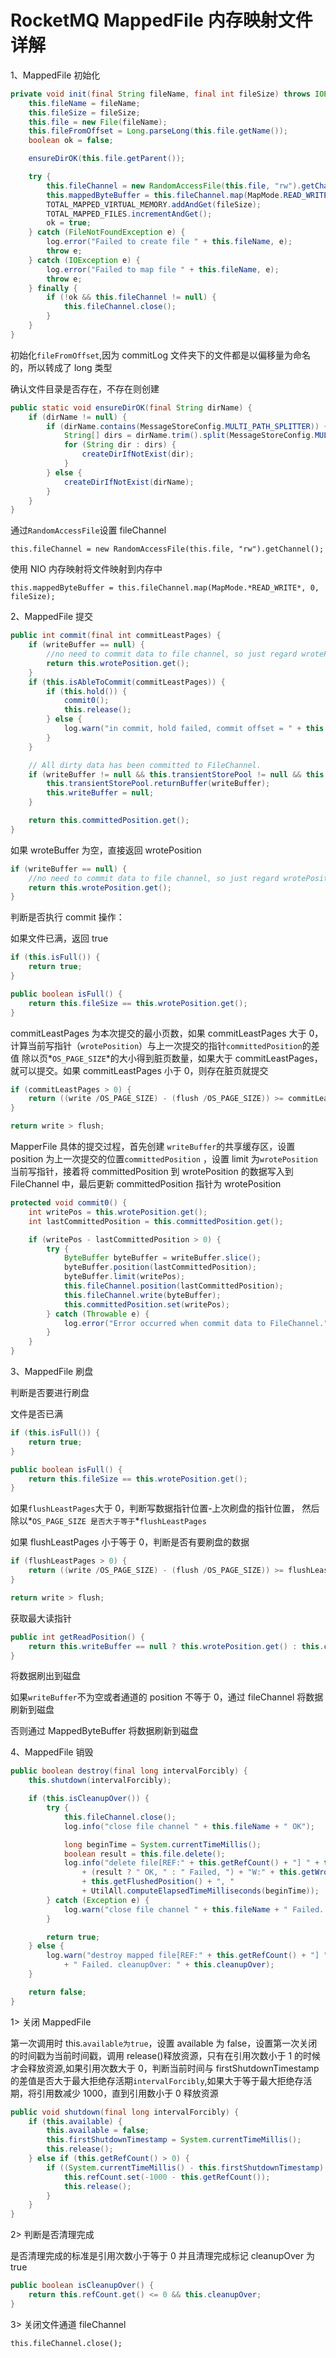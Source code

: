 # RocketMQ MappedFile 内存映射文件详解

1、MappedFile 初始化

```java
private void init(final String fileName, final int fileSize) throws IOException {
    this.fileName = fileName;
    this.fileSize = fileSize;
    this.file = new File(fileName);
    this.fileFromOffset = Long.parseLong(this.file.getName());
    boolean ok = false;

    ensureDirOK(this.file.getParent());

    try {
        this.fileChannel = new RandomAccessFile(this.file, "rw").getChannel();
        this.mappedByteBuffer = this.fileChannel.map(MapMode.READ_WRITE, 0, fileSize);
        TOTAL_MAPPED_VIRTUAL_MEMORY.addAndGet(fileSize);
        TOTAL_MAPPED_FILES.incrementAndGet();
        ok = true;
    } catch (FileNotFoundException e) {
        log.error("Failed to create file " + this.fileName, e);
        throw e;
    } catch (IOException e) {
        log.error("Failed to map file " + this.fileName, e);
        throw e;
    } finally {
        if (!ok && this.fileChannel != null) {
            this.fileChannel.close();
        }
    }
}
```

初始化`fileFromOffset`,因为 commitLog 文件夹下的文件都是以偏移量为命名的，所以转成了 long 类型

确认文件目录是否存在，不存在则创建

```java
public static void ensureDirOK(final String dirName) {
    if (dirName != null) {
        if (dirName.contains(MessageStoreConfig.MULTI_PATH_SPLITTER)) {
            String[] dirs = dirName.trim().split(MessageStoreConfig.MULTI_PATH_SPLITTER);
            for (String dir : dirs) {
                createDirIfNotExist(dir);
            }
        } else {
            createDirIfNotExist(dirName);
        }
    }
}
```

通过`RandomAccessFile`设置 fileChannel

`this.fileChannel = new RandomAccessFile(this.file, "rw").getChannel();`

使用 NIO 内存映射将文件映射到内存中

`this.mappedByteBuffer = this.fileChannel.map(MapMode.*READ_WRITE*, 0, fileSize);`

2、MappedFile 提交

```java
public int commit(final int commitLeastPages) {
    if (writeBuffer == null) {
        //no need to commit data to file channel, so just regard wrotePosition as committedPosition.
        return this.wrotePosition.get();
    }
    if (this.isAbleToCommit(commitLeastPages)) {
        if (this.hold()) {
            commit0();
            this.release();
        } else {
            log.warn("in commit, hold failed, commit offset = " + this.committedPosition.get());
        }
    }

    // All dirty data has been committed to FileChannel.
    if (writeBuffer != null && this.transientStorePool != null && this.fileSize == this.committedPosition.get()) {
        this.transientStorePool.returnBuffer(writeBuffer);
        this.writeBuffer = null;
    }

    return this.committedPosition.get();
}
```

如果 wroteBuffer 为空，直接返回 wrotePosition

```java
if (writeBuffer == null) {
    //no need to commit data to file channel, so just regard wrotePosition as committedPosition.
    return this.wrotePosition.get();
}
```

判断是否执行 commit 操作：

如果文件已满，返回 true

```java
if (this.isFull()) {
    return true;
}
```

```java
public boolean isFull() {
    return this.fileSize == this.wrotePosition.get();
}
```

commitLeastPages 为本次提交的最小页数，如果 commitLeastPages 大于 0，计算当前写指针（`wrotePosition`）与上一次提交的指针`committedPosition`的差值 除以页*`OS_PAGE_SIZE`*的大小得到脏页数量，如果大于 commitLeastPages，就可以提交。如果 commitLeastPages 小于 0，则存在脏页就提交

```java
if (commitLeastPages > 0) {
    return ((write /OS_PAGE_SIZE) - (flush /OS_PAGE_SIZE)) >= commitLeastPages;
}

return write > flush;
```

MapperFile 具体的提交过程，首先创建 `writeBuffer`的共享缓存区，设置 position 为上一次提交的位置`committedPosition` ，设置 limit 为`wrotePosition`当前写指针，接着将 committedPosition 到 wrotePosition 的数据写入到 FileChannel 中，最后更新 committedPosition 指针为 wrotePosition

```java
protected void commit0() {
    int writePos = this.wrotePosition.get();
    int lastCommittedPosition = this.committedPosition.get();

    if (writePos - lastCommittedPosition > 0) {
        try {
            ByteBuffer byteBuffer = writeBuffer.slice();
            byteBuffer.position(lastCommittedPosition);
            byteBuffer.limit(writePos);
            this.fileChannel.position(lastCommittedPosition);
            this.fileChannel.write(byteBuffer);
            this.committedPosition.set(writePos);
        } catch (Throwable e) {
            log.error("Error occurred when commit data to FileChannel.", e);
        }
    }
}
```

3、MappedFile 刷盘

判断是否要进行刷盘

文件是否已满

```java
if (this.isFull()) {
    return true;
}
```

```java
public boolean isFull() {
    return this.fileSize == this.wrotePosition.get();
}
```

如果`flushLeastPages`大于 0，判断写数据指针位置-上次刷盘的指针位置， 然后除以*`OS_PAGE_SIZE 是否大于等于`*`flushLeastPages`

如果 flushLeastPages 小于等于 0，判断是否有要刷盘的数据

```java
if (flushLeastPages > 0) {
    return ((write /OS_PAGE_SIZE) - (flush /OS_PAGE_SIZE)) >= flushLeastPages;
}

return write > flush;
```

获取最大读指针

```java
public int getReadPosition() {
    return this.writeBuffer == null ? this.wrotePosition.get() : this.committedPosition.get();
}
```

将数据刷出到磁盘

如果`writeBuffer`不为空或者通道的 position 不等于 0，通过 fileChannel 将数据刷新到磁盘

否则通过 MappedByteBuffer 将数据刷新到磁盘

4、MappedFile 销毁

```java
public boolean destroy(final long intervalForcibly) {
    this.shutdown(intervalForcibly);

    if (this.isCleanupOver()) {
        try {
            this.fileChannel.close();
            log.info("close file channel " + this.fileName + " OK");

            long beginTime = System.currentTimeMillis();
            boolean result = this.file.delete();
            log.info("delete file[REF:" + this.getRefCount() + "] " + this.fileName
                + (result ? " OK, " : " Failed, ") + "W:" + this.getWrotePosition() + " M:"
                + this.getFlushedPosition() + ", "
                + UtilAll.computeElapsedTimeMilliseconds(beginTime));
        } catch (Exception e) {
            log.warn("close file channel " + this.fileName + " Failed. ", e);
        }

        return true;
    } else {
        log.warn("destroy mapped file[REF:" + this.getRefCount() + "] " + this.fileName
            + " Failed. cleanupOver: " + this.cleanupOver);
    }

    return false;
}
```

1> 关闭 MappedFile

第一次调用时 this.`available为true`，设置 available 为 false，设置第一次关闭的时间戳为当前时间戳，调用 release()释放资源，只有在引用次数小于 1 的时候才会释放资源,如果引用次数大于 0，判断当前时间与 firstShutdownTimestamp 的差值是否大于最大拒绝存活期`intervalForcibly`,如果大于等于最大拒绝存活期，将引用数减少 1000，直到引用数小于 0 释放资源

```java
public void shutdown(final long intervalForcibly) {
    if (this.available) {
        this.available = false;
        this.firstShutdownTimestamp = System.currentTimeMillis();
        this.release();
    } else if (this.getRefCount() > 0) {
        if ((System.currentTimeMillis() - this.firstShutdownTimestamp) >= intervalForcibly) {
            this.refCount.set(-1000 - this.getRefCount());
            this.release();
        }
    }
}
```

2> 判断是否清理完成

是否清理完成的标准是引用次数小于等于 0 并且清理完成标记 cleanupOver 为 true

```java
public boolean isCleanupOver() {
    return this.refCount.get() <= 0 && this.cleanupOver;
}
```

3> 关闭文件通道 fileChannel

`this.fileChannel.close();`
